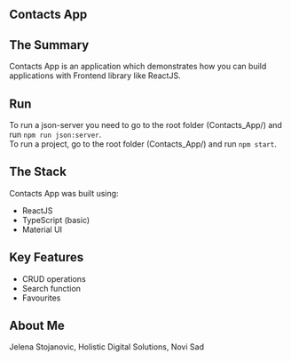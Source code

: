 ## Contacts App

## The Summary

Contacts App is an application which demonstrates how you can build applications with Frontend library like ReactJS.

## Run

To run a json-server you need to go to the root folder (Contacts_App/) and run `npm run json:server`.
<br />
To run a project, go to the root folder (Contacts_App/) and run `npm start`. 

## The Stack

Contacts App was built using:

- ReactJS
- TypeScript (basic)
- Material UI

## Key Features

- CRUD operations
- Search function
- Favourites


## About Me

Jelena Stojanovic, Holistic Digital Solutions, Novi Sad